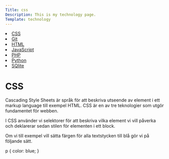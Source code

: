 ```yaml
---
Title: css
Description: This is my technology page.
Template: technology
---
```


<div class="aside">
    <li><a href="%base_url%/technology/css">CSS</a></li>
    <li><a href="%base_url%/technology/git">Git</a></li>
    <li><a href="%base_url%/technology/html">HTML</a></li>
    <li><a href="%base_url%/technology/javascript">JavaScript</a></li>
    <li><a href="%base_url%/technology/php">PHP</a></li>
    <li><a href="%base_url%/technology/python">Python</a></li>
    <li><a href="%base_url%/technology/sqlite">SQlite</a></li>
</div>

<div class="techtext">
<h1 class="techtexttitle">CSS</h1>
Cascading Style Sheets är språk för att beskriva utseende av element i ett markup language till exempel HTML. CSS är en av tre teknologier som utgör fundamentet för webben.

I CSS använder vi selektorer för att beskriva vilka element vi vill påverka och deklarerar sedan stilen för elementen i ett block.

Om vi till exempel vill sätta färgen för alla textstycken till blå gör vi på följande sätt.

p {
    color: blue;
}
</div>
